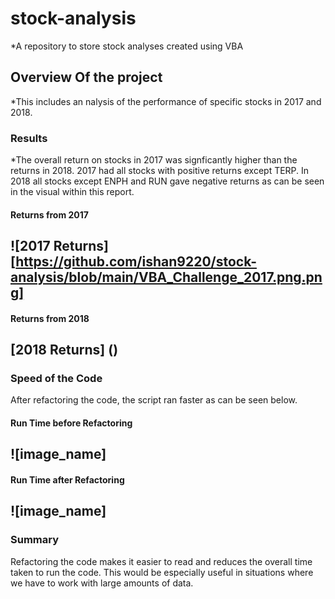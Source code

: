 
# stock-analysis
*A repository to store stock analyses created using VBA
## Overview Of the project
*This includes an nalysis of the performance of specific stocks in 2017 and 2018.
### Results
*The overall return on stocks in 2017 was signficantly higher than the returns in 2018. 2017 had all stocks with positive returns except TERP. In 2018 all stocks except ENPH and RUN gave negative returns as can be seen in the visual within this report. 

#### Returns from 2017
![2017 Returns] [https://github.com/ishan9220/stock-analysis/blob/main/VBA_Challenge_2017.png.png] 
---
#### Returns from 2018
[2018 Returns] ()
---
### Speed of the Code
After refactoring the code, the script ran faster as can be seen below.
#### Run Time before Refactoring
![image_name]
---
#### Run Time after Refactoring
![image_name]
---
### Summary
Refactoring the code makes it easier to read and reduces the overall time taken to run the code. This would be especially useful in situations where we have to work with large amounts of data. 
